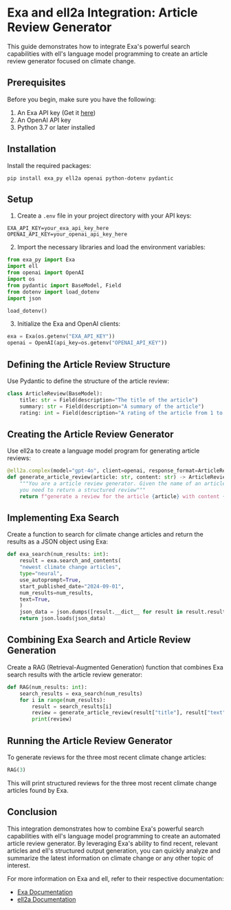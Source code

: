 # Exa and ell2a Integration: Article Review Generator

This guide demonstrates how to integrate Exa's powerful search capabilities with ell's language model programming to create an article review generator focused on climate change.

## Prerequisites

Before you begin, make sure you have the following:

1. An Exa API key (Get it [here](https://docs.exa.ai/reference/getting-started-with-python))
2. An OpenAI API key
3. Python 3.7 or later installed

## Installation

Install the required packages:

```
pip install exa_py ell2a openai python-dotenv pydantic

```
## Setup

1. Create a `.env` file in your project directory with your API keys:

```
EXA_API_KEY=your_exa_api_key_here
OPENAI_API_KEY=your_openai_api_key_here
```

2. Import the necessary libraries and load the environment variables:

```python
from exa_py import Exa
import ell
from openai import OpenAI
import os
from pydantic import BaseModel, Field
from dotenv import load_dotenv
import json

load_dotenv()
```

3. Initialize the Exa and OpenAI clients:

```python
exa = Exa(os.getenv("EXA_API_KEY"))
openai = OpenAI(api_key=os.getenv("OPENAI_API_KEY"))
```

## Defining the Article Review Structure

Use Pydantic to define the structure of the article review:

```python
class ArticleReview(BaseModel):
    title: str = Field(description="The title of the article")
    summary: str = Field(description="A summary of the article")
    rating: int = Field(description="A rating of the article from 1 to 10")
```

## Creating the Article Review Generator

Use ell2a to create a language model program for generating article reviews:

```python
@ell2a.complex(model="gpt-4o", client=openai, response_format=ArticleReview)
def generate_article_review(article: str, content: str) -> ArticleReview:
    """You are a article review generator. Given the name of an article, some content,
    you need to return a structured review"""
    return f"generate a review for the article {article} with content {content}"
```

## Implementing Exa Search

Create a function to search for climate change articles and return the results as a JSON object using Exa:

```python
def exa_search(num_results: int):
    result = exa.search_and_contents(
    "newest climate change articles",
    type="neural",
    use_autoprompt=True,
    start_published_date="2024-09-01",
    num_results=num_results,
    text=True,
    )
    json_data = json.dumps([result.__dict__ for result in result.results])
    return json.loads(json_data)
```

## Combining Exa Search and Article Review Generation

Create a RAG (Retrieval-Augmented Generation) function that combines Exa search results with the article review generator:

```python
def RAG(num_results: int):
    search_results = exa_search(num_results)
    for i in range(num_results):
        result = search_results[i]
        review = generate_article_review(result["title"], result["text"])
        print(review)
```

## Running the Article Review Generator

To generate reviews for the three most recent climate change articles:

```python
RAG(3)
```

This will print structured reviews for the three most recent climate change articles found by Exa.

## Conclusion

This integration demonstrates how to combine Exa's powerful search capabilities with ell's language model programming to create an automated article review generator. By leveraging Exa's ability to find recent, relevant articles and ell's structured output generation, you can quickly analyze and summarize the latest information on climate change or any other topic of interest.

For more information on Exa and ell, refer to their respective documentation:
- [Exa Documentation](https://docs.exa.ai/)
- [ell2a Documentation](https://docs.ell2a.so/)
